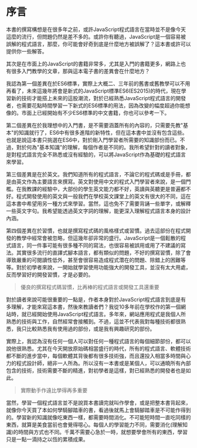 # 序言

本書的撰寫構想是在很多年之前，或許JavaScript程式語言在當時並不是像今天這麼的流行，但問題仍然是差不多的。或許你有聽過，JavaScript是一個容易被誤解的程式語言，那麼，你可能會好奇到底是什麼地方被誤解了？這本書或許可以提供你一些解答。

其次是在市面上的JavaScript的書籍非常多，尤其是入門的書籍更多，網路上也有很多入門教學的文章，那與這本電子書的差異會在什麼地方？

我認為第一個差異在於ES6標準，實際上大概二、三年前的舊書或舊教學可以不用再看了，未來這幾年將會是新式的JavaScript標準ES6(ES2015)的時代，現在學習新的技術才能搭上未來的這股潮流，對於已經熟悉JavaScript程式語言的開發者，也需要花點時間學習一下新式的ES6標準的用法，因為改變的幅度超過你能想像的。市面上已經開始有不少ES6標準的中文書籍，你也可以參考一下。

第二個差異在於我理想中的入門書，是不需要涵蓋所有的內容的，只需要先教"基本"的知識就行了，ES6中有很多進階的新特性，但在這本書中並沒有包含這些。也就是說這本書只挑選在ES6中，對於剛入門學習者所需要的知識部份而已。不過，對於何為"基本知識"的理解，每個作者是不同的。我所希望針對的讀者對象，是對程式語言完全不熟悉或沒有經驗的，可以將JavaScript作為基礎的程式語言來學習。

第三個差異是在於英文。我們知道所有的程式語言，不論它的程式碼或是手冊，都是由英文作為主要語言來撰寫。英文對使用中文的程式入門學習者來說，是一個門檻。在我教課的經驗中，大部份的學生英文能力都不好，英讀與英聽更是普遍都不好。程式開發使用的英文與一般我們在學校英文課堂上的英文有很大的不同，這在這本書中希望用另一種方式來學習。當然，這也免不了需要背誦一些單字，或解釋一些英文字句。我希望能透過英文字詞的理解，能更深入理解程式語言本身的設計內涵。

第四個差異在於習慣，也就是撰寫程式碼的風格樣式或習慣。過去這部份在程式開發的教學中經常會被忽略，但這幾年卻非常的盛行。JavaScript是一個鬆散的程式語言，同一件事可能有很多種不同的寫法，也很容易被誤用或用了不建議的寫法。其實很多流行的直譯式腳本語言，都有類似的問題，不好的撰寫習慣，除了會導致嚴重的可閱讀性低外，甚至會很容易造成程式濳在的問題、除錯上的困難等等。對於初學者來說，一開始就學習使用功能強大的開發工具，並沒有太大用處，反而學習好的開發習慣，才是必要的。

> 優良的撰寫程式碼習慣，比再棒的程式語言或開發工具還重要

對於讀者來說可能很重要的一點是，作者本身對於JavaScript程式語言到底是有多理解，才能來寫這本書，然後來教讀者們？我從10多年前在學校作的第一個網站時，就已經開始使用JavaScript程式語言。多年來，網站應用程式是我個人所熟悉的技術與工作，自然經常會接觸到。不過，這並不代表我對每種技術都很熟悉，我只比較熟悉我有使用過的部份，或是我有興趣研究的部份。

實際上，我認為沒有任何一個人可以對任何一種程式語言的每個細節部份，都可以說他很熟悉。尤其在今天開放原始碼相當盛行的時代，所有的程式語言、軟體技術都不斷的進步當中，每個軟體其背後都有很多技術強，而且還投入相當多時間與心力的程式設計師，絕非一人所為。所以沒有一本書或是某個人，可以通曉所有內部包含的技術，技術需要不斷的精進，對初學者是這樣，對已經熟悉的開發者也是如此。

> 實際動手作遠比學得再多重要

當然，學習一個程式語言並不是說買本書讀完就叫作學會，或是把整本書背起來，就像你今天買了本如何學騎腳踏車的書，看過後就馬上會騎腳踏車是不可能作得到的。學習新的知識就像吃東西一樣，都需要時間消化。不可能短時間一直吃同樣的東西，就算是美食當前也會覺得噁心。每個人的學習能力不同，需要消化(理解知識)的時間與方式也不同。千萬不需要心急於一時，就想要學會所有的東西，學習只是一點一滴持之以恆的累積成果。
